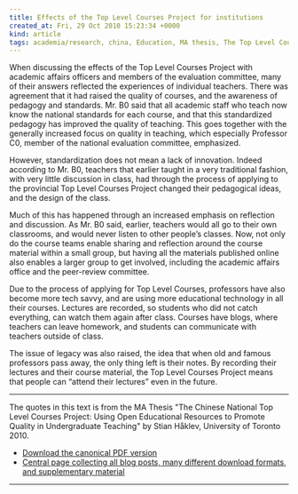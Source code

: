 ```yaml
---
title: Effects of the Top Level Courses Project for institutions
created_at: Fri, 29 Oct 2010 15:23:34 +0000
kind: article
tags: academia/research, china, Education, MA thesis, The Top Level Courses Project
---
```


When discussing the effects of the Top Level Courses Project with
academic affairs officers and members of the evaluation committee, many
of their answers reflected the experiences of individual teachers. There
was agreement that it had raised the quality of courses, and the
awareness of pedagogy and standards. Mr. B0 said that all academic staff
who teach now know the national standards for each course, and that this
standardized pedagogy has improved the quality of teaching. This goes
together with the generally increased focus on quality in teaching,
which especially Professor C0, member of the national evaluation
committee, emphasized.

However, standardization does not mean a lack of innovation. Indeed
according to Mr. B0, teachers that earlier taught in a very traditional
fashion, with very little discussion in class, had through the process
of applying to the provincial Top Level Courses Project changed their
pedagogical ideas, and the design of the class.

Much of this has happened through an increased emphasis on reflection
and discussion. As Mr. B0 said, earlier, teachers would all go to their
own classrooms, and would never listen to other people’s classes. Now,
not only do the course teams enable sharing and reflection around the
course material within a small group, but having all the materials
published online also enables a larger group to get involved, including
the academic affairs office and the peer-review committee.

Due to the process of applying for Top Level Courses, professors have
also become more tech savvy, and are using more educational technology
in all their courses. Lectures are recorded, so students who did not
catch everything, can watch them again after class. Courses have blogs,
where teachers can leave homework, and students can communicate with
teachers outside of class.

The issue of legacy was also raised, the idea that when old and famous
professors pass away, the only thing left is their notes. By recording
their lectures and their course material, the Top Level Courses Project
means that people can “attend their lectures” even in the future.

* * * * *

The quotes in this text is from the MA Thesis "The Chinese National Top
Level Courses Project: Using Open Educational Resources to Promote
Quality in Undergraduate Teaching" by Stian Håklev, University of
Toronto 2010.

-   [Download the canonical PDF
  version](http://reganmian.net/top-level-courses/Haklev_Stian_201009_MA_thesis.pdf)
-   [Central page collecting all blog posts, many different download
  formats, and supplementary
  material](http://reganmian.net/top-level-courses)

* * * * *
